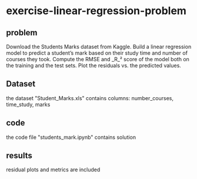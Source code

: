 # exercise-linear-regression-problem

## problem
Download the Students Marks dataset from Kaggle. Build a linear regression model to predict a student’s mark based on their study time and number of courses they took. Compute the RMSE and _R_² score of the model both on the training and the test sets. Plot the residuals vs. the predicted values.

## Dataset
the dataset "Student_Marks.xls" contains columns: number_courses,  time_study, marks

## code
the code file "students_mark.ipynb" contains solution

## results
residual plots and metrics are included
